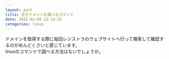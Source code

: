 ```yaml
---
layout: post
title: 空きドメインを調べるコマンド
date: 2015-02-05 13:14:33
categories: linux
---
```

<!-- {% raw %} -->
<p>ドメインを取得する際に毎回レジストラのウェブサイトへ行って検索して確認するのがめんどくさいと感じています。<br>
linuxのコマンドで調べる方法はないでしょうか。</p>
<!-- {% endraw %} -->
